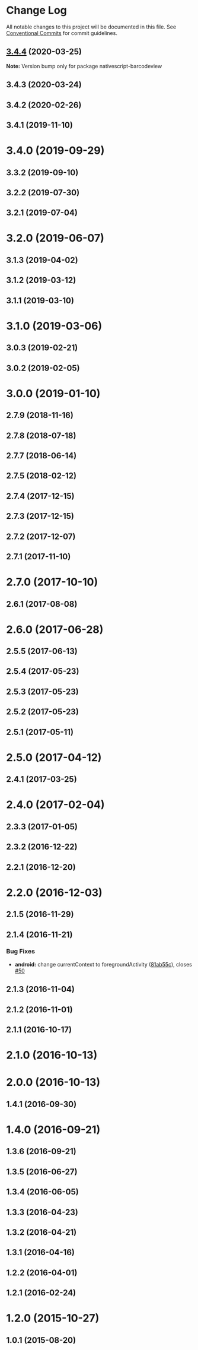 # Change Log

All notable changes to this project will be documented in this file.
See [Conventional Commits](https://conventionalcommits.org) for commit guidelines.

## [3.4.4](https://github.com/farfromrefug/nativescript-barcodeview/compare/v3.4.3...v3.4.4) (2020-03-25)

**Note:** Version bump only for package nativescript-barcodeview





## 3.4.3 (2020-03-24)



## 3.4.2 (2020-02-26)



## 3.4.1 (2019-11-10)



# 3.4.0 (2019-09-29)



## 3.3.2 (2019-09-10)



## 3.2.2 (2019-07-30)



## 3.2.1 (2019-07-04)



# 3.2.0 (2019-06-07)



## 3.1.3 (2019-04-02)



## 3.1.2 (2019-03-12)



## 3.1.1 (2019-03-10)



# 3.1.0 (2019-03-06)



## 3.0.3 (2019-02-21)



## 3.0.2 (2019-02-05)



# 3.0.0 (2019-01-10)



## 2.7.9 (2018-11-16)



## 2.7.8 (2018-07-18)



## 2.7.7 (2018-06-14)



## 2.7.5 (2018-02-12)



## 2.7.4 (2017-12-15)



## 2.7.3 (2017-12-15)



## 2.7.2 (2017-12-07)



## 2.7.1 (2017-11-10)



# 2.7.0 (2017-10-10)



## 2.6.1 (2017-08-08)



# 2.6.0 (2017-06-28)



## 2.5.5 (2017-06-13)



## 2.5.4 (2017-05-23)



## 2.5.3 (2017-05-23)



## 2.5.2 (2017-05-23)



## 2.5.1 (2017-05-11)



# 2.5.0 (2017-04-12)



## 2.4.1 (2017-03-25)



# 2.4.0 (2017-02-04)



## 2.3.3 (2017-01-05)



## 2.3.2 (2016-12-22)



## 2.2.1 (2016-12-20)



# 2.2.0 (2016-12-03)



## 2.1.5 (2016-11-29)



## 2.1.4 (2016-11-21)


### Bug Fixes

* **android:** change currentContext to foregroundActivity ([81ab55c](https://github.com/farfromrefug/nativescript-barcodeview/commit/81ab55c02c1634873cd575777aa938803c514e5a)), closes [#50](https://github.com/farfromrefug/nativescript-barcodeview/issues/50)



## 2.1.3 (2016-11-04)



## 2.1.2 (2016-11-01)



## 2.1.1 (2016-10-17)



# 2.1.0 (2016-10-13)



# 2.0.0 (2016-10-13)



## 1.4.1 (2016-09-30)



# 1.4.0 (2016-09-21)



## 1.3.6 (2016-09-21)



## 1.3.5 (2016-06-27)



## 1.3.4 (2016-06-05)



## 1.3.3 (2016-04-23)



## 1.3.2 (2016-04-21)



## 1.3.1 (2016-04-16)



## 1.2.2 (2016-04-01)



## 1.2.1 (2016-02-24)



# 1.2.0 (2015-10-27)



## 1.0.1 (2015-08-20)

